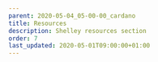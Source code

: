 ```yaml
---
parent: 2020-05-04_05-00-00_cardano
title: Resources
description: Shelley resources section
order: 7
last_updated: 2020-05-01T09:00:00+01:00
---
```

